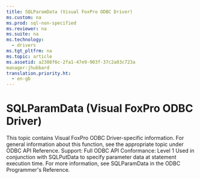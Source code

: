 ```yaml
---
title: SQLParamData (Visual FoxPro ODBC Driver)
ms.custom: na
ms.prod: sql-non-specified
ms.reviewer: na
ms.suite: na
ms.technology: 
  - drivers
ms.tgt_pltfrm: na
ms.topic: article
ms.assetid: a2308f6c-2fa1-47e9-903f-37c2a03c723a
manager:jhubbard
translation.priority.ht: 
  - en-gb
---
```

# SQLParamData (Visual FoxPro ODBC Driver)
<?xml version="1.0" encoding="utf-8"?>
<developerReferenceWithoutSyntaxDocument xmlns="http://ddue.schemas.microsoft.com/authoring/2003/5" xmlns:xlink="http://www.w3.org/1999/xlink" xmlns:xsi="http://www.w3.org/2001/XMLSchema-instance" xsi:schemaLocation="http://ddue.schemas.microsoft.com/authoring/2003/5 http://dduestorage.blob.core.windows.net/ddueschema/developer.xsd">
  <introduction>
    <alert class="note">
      <para>This topic contains Visual FoxPro ODBC Driver-specific information. For general information about this function, see the appropriate topic under <legacyLink xlink:href="b7a49774-f458-44ce-9a04-a0457501405b">ODBC API Reference</legacyLink>.</para>
    </alert>
    <para>Support: Full </para>
    <para>ODBC API Conformance: Level 1</para>
    <para>Used in conjunction with <legacyLink xlink:href="8c79e9ba-afa0-4e20-9c53-371cc42b4a97">SQLPutData</legacyLink> to specify parameter data at statement execution time.</para>
    <para>For more information, see <legacyLink xlink:href="68fe010d-9539-4e5b-a260-c8d32423b1db">SQLParamData</legacyLink> in the <legacyItalic>ODBC Programmer's Reference</legacyItalic>.</para>
  </introduction>
  <relatedTopics />
</developerReferenceWithoutSyntaxDocument>